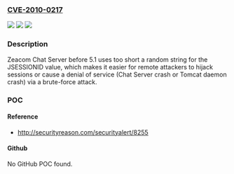 ### [CVE-2010-0217](https://cve.mitre.org/cgi-bin/cvename.cgi?name=CVE-2010-0217)
![](https://img.shields.io/static/v1?label=Product&message=n%2Fa&color=blue)
![](https://img.shields.io/static/v1?label=Version&message=n%2Fa&color=blue)
![](https://img.shields.io/static/v1?label=Vulnerability&message=n%2Fa&color=brighgreen)

### Description

Zeacom Chat Server before 5.1 uses too short a random string for the JSESSIONID value, which makes it easier for remote attackers to hijack sessions or cause a denial of service (Chat Server crash or Tomcat daemon crash) via a brute-force attack.

### POC

#### Reference
- http://securityreason.com/securityalert/8255

#### Github
No GitHub POC found.


